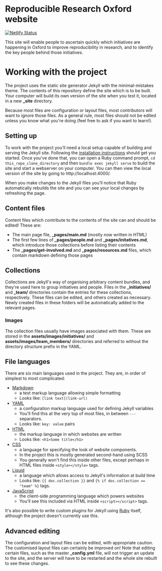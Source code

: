 # Reproducible Research Oxford website

[![Netlify Status](https://api.netlify.com/api/v1/badges/2bedcda0-338d-4e19-9f1c-10a829c58b4b/deploy-status)](https://app.netlify.com/sites/hopeful-archimedes-2f00a3/deploys)

This site will enable people to ascertain quickly which initiatives are happening in Oxford to improve reproducibility in research, and to identify the key people behind those initiatives. 

# Working with the project

The project uses the static site generator Jekyll with the minimal-mistakes theme. The contents of this repository define the site which is to be built. Your computer will build its own version of the site when you test it, located in a new **_site** directory. 

Because most files are configuration or layout files, most contributors will want to ignore those files. As a general rule, most files should not be edited unless you know what you're doing (feel free to ask if you want to learn!). 

## Setting up

To work with the project you'll need a local setup capable of building and serving the Jekyll site. Following the [installation instructions](https://jekyllrb.com/docs/installation/) should get you started. Once you've done that, you can open a Ruby command prompt, `cd this_repo_clone_directory` and then `bundle exec jekyll serve` to build the site and start a webserver on your computer. You can then view the local version of the site by going to http://localhost:4000/. 

When you make changes to the Jekyll files you'll notice that Ruby automatically rebuilds the site and you can see your local changes by refreshing the page.

## Content files

Content files which contribute to the contents of the site can and should be edited! These are:
* The main page file, **_pages/main.md** (mostly now written in HTML)
* The first few lines of **_pages/people.md** and **_pages/initatives.md**, which introduce those collections before listing their contents
* The **_pages/get-involved.md** and **_pages/resources.md** files, which contain markdown defining those pages

## Collections

Collections are Jekyll's way of organising arbitrary content bundles, and they're used here to group initiatives and people. Files in the **_initiatives/** and **_team/** directories contain the entries for these collections, respectively. These files can be edited, and others created as necessary. Newly created files in these folders will be automatically added to the relevant pages.

### Images

The collection files usually have images associated with them. These are stored in the **assets/images/initiatives/** and **assets/images/team_members/** directories and referred to without the directory structure prefix in the YAML.

## File languages

There are six main languages used in the project. They are, in order of simplest to most complicated:
* [Markdown](https://gist.github.com/roachhd/779fa77e9b90fe945b0c)
    - a text markup language allowing simple formatting
    - Looks like: `[link text](link-url)`
* [YAML](https://idratherbewriting.com/documentation-theme-jekyll/mydoc_yaml_tutorial.html)
    - a configuration markup language used for defining Jekyll variables
    - You'll find this at the very top of most files, in between `---` separators.
    - Looks like: `key: value` pairs
* [HTML](https://www.w3schools.com/html/default.asp)
    - the markup language in which websites are written
    - Looks like: `<h1>Some title</h1>`
* [CSS](https://www.w3schools.com/css/default.asp)
    - a language for specifying the look of website components. 
    - In the project this is mostly generated second-hand using SCSS
    - You generally won't find this inside other files, except perhaps in HTML files inside `<style></style>` tags.
* [Liquid](https://shopify.github.io/liquid/)
    - a language which allows access to Jekyll's information at build time
    - Looks like: `{{ doc.collection }}` and `{% if doc.collection == "team" %}` tags.
* [JavaScript](https://www.w3schools.com/js/default.asp)
    - the client-side programming language which powers websites
    - You'll see this included via HTML inside `<script></script>` tags.
    
It's also possible to write custom plugins for Jekyll using [Ruby](http://rubylearning.com/satishtalim/first_ruby_program.html) itself, although the project doesn't currently use this.

## Advanced editing

The configuration and layout files can be edited, with appropriate caution. The customised layout files can certainly be improved on! Note that editing certain files, such as the master **_config.yml** file, will not trigger an update to the site, and the server will have to be restarted and the whole site rebuilt to see these changes.
